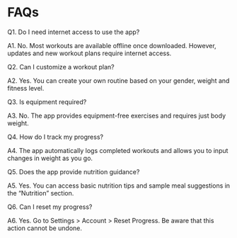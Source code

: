 # FAQs

Q1. Do I need internet access to use the app?

A1. No. Most workouts are available offline once downloaded. However, updates and new workout plans require internet access.


Q2. Can I customize a workout plan?

A2. Yes. You can create your own routine based on your gender, weight and fitness level.


Q3. Is equipment required?

A3. No. The app provides equipment-free exercises and requires just body weight.


Q4. How do I track my progress?

A4. The app automatically logs completed workouts and allows you to input changes in weight as you go.


Q5. Does the app provide nutrition guidance?

A5. Yes. You can access basic nutrition tips and sample meal suggestions in the “Nutrition” section.


Q6. Can I reset my progress?

A6. Yes. Go to Settings > Account > Reset Progress. Be aware that this action cannot be undone.